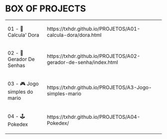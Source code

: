 <h1> BOX OF PROJECTS </h1>

<table>

<tr>
    <td>
      <p>  01 - 🧮 Calcula' Dora</p>
    </td>
    <td>
      <p>https://txhdr.github.io/PROJETOS/A01-calcula-dora/dora.html</p>
    </td>
  </tr>

  
  <tr>
    <td>
      <p> 02 - 🔐  Gerador De Senhas</p>
    </td>
    <td>
      <p>https://txhdr.github.io/PROJETOS/A02-gerador-de-senha/index.html</p>
    </td>
  </tr>


  <tr>
    <td>
      <p> 03 - 🎮  Jogo simples do mario</p>
    </td>
    <td>
      <p>https://txhdr.github.io/PROJETOS/A3-Jogo-simples-mario</p>
    </td>
  </tr>
  
  <tr>
    <td>
      <p> 04 - 🕹️  Pokedex</p>
    </td>
    <td>
      <p>https://txhdr.github.io/PROJETOS/A04-Pokedex/</p>
    </td>
  </tr>

  
</table>
